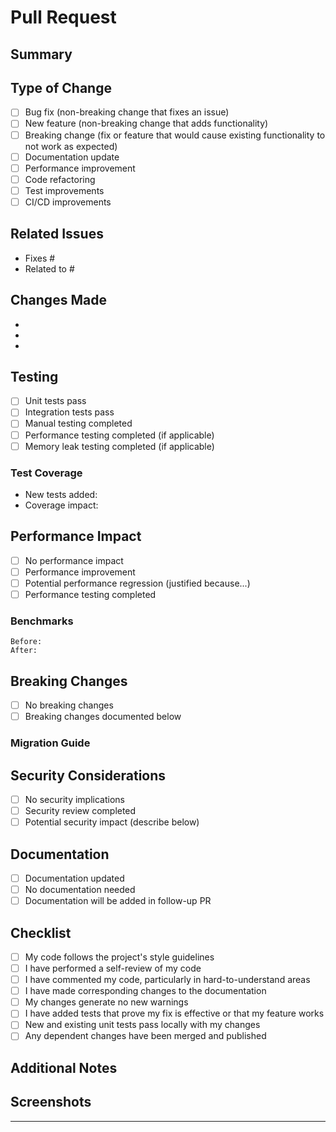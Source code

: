 # Pull Request

## Summary
<!-- Provide a brief description of the changes in this PR -->

## Type of Change
<!-- Mark the appropriate option with an x -->
- [ ] Bug fix (non-breaking change that fixes an issue)
- [ ] New feature (non-breaking change that adds functionality)
- [ ] Breaking change (fix or feature that would cause existing functionality to not work as expected)
- [ ] Documentation update
- [ ] Performance improvement
- [ ] Code refactoring
- [ ] Test improvements
- [ ] CI/CD improvements

## Related Issues
<!-- Link to related issues using "Fixes #issue_number" or "Closes #issue_number" -->
- Fixes #
- Related to #

## Changes Made
<!-- Provide a detailed list of changes -->
- 
- 
- 

## Testing
<!-- Describe the testing that has been done -->
- [ ] Unit tests pass
- [ ] Integration tests pass
- [ ] Manual testing completed
- [ ] Performance testing completed (if applicable)
- [ ] Memory leak testing completed (if applicable)

### Test Coverage
<!-- If applicable, provide information about test coverage -->
- New tests added: <!-- Yes/No -->
- Coverage impact: <!-- Increased/Decreased/No change -->

## Performance Impact
<!-- Describe any performance implications -->
- [ ] No performance impact
- [ ] Performance improvement
- [ ] Potential performance regression (justified because...)
- [ ] Performance testing completed

### Benchmarks
<!-- If performance-critical changes, include benchmark results -->
```
Before: 
After: 
```

## Breaking Changes
<!-- If this is a breaking change, describe what breaks and migration steps -->
- [ ] No breaking changes
- [ ] Breaking changes documented below

### Migration Guide
<!-- If breaking changes, provide migration instructions -->

## Security Considerations
<!-- Address any security implications -->
- [ ] No security implications
- [ ] Security review completed
- [ ] Potential security impact (describe below)

## Documentation
<!-- Check all that apply -->
- [ ] Documentation updated
- [ ] No documentation needed
- [ ] Documentation will be added in follow-up PR

## Checklist
<!-- Ensure all items are completed before requesting review -->
- [ ] My code follows the project's style guidelines
- [ ] I have performed a self-review of my code
- [ ] I have commented my code, particularly in hard-to-understand areas
- [ ] I have made corresponding changes to the documentation
- [ ] My changes generate no new warnings
- [ ] I have added tests that prove my fix is effective or that my feature works
- [ ] New and existing unit tests pass locally with my changes
- [ ] Any dependent changes have been merged and published

## Additional Notes
<!-- Any additional information that reviewers should know -->

## Screenshots
<!-- If applicable, add screenshots to help explain your changes -->

---

<!-- 
Review Guidelines for Maintainers:
- Check code quality and style
- Verify tests are adequate
- Ensure documentation is updated
- Review security implications
- Test on multiple platforms if needed
- Check for breaking changes
-->